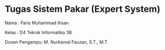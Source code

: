 # Tugas Sistem Pakar (Expert System)

Nama : Faris Muhammad Ihsan

Kelas : D4 Teknik Informatika 3B

Dosen Pengampu: M. Nurkamal Fauzan, S.T., M.T. 

